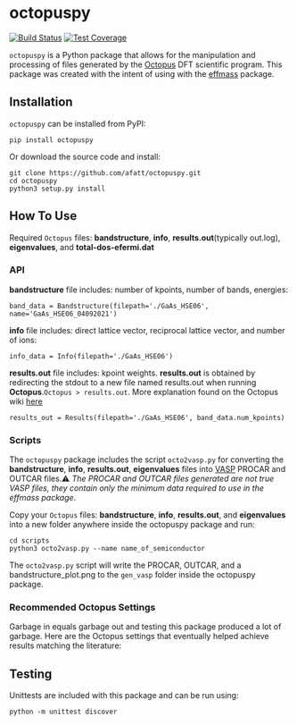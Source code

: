 # octopuspy

[![Build Status](https://travis-ci.com/afatt/octopuspy.svg?token=vuSwZWN5GqEyqapXM9jc&branch=master)](https://travis-ci.com/afatt/octopuspy)
[![Test Coverage](https://api.codeclimate.com/v1/badges/4fc9872ae9f9c1327c21/test_coverage)](https://codeclimate.com/github/afatt/octopuspy/test_coverage)

`octopuspy` is a Python package that allows for the manipulation and processing of files generated by the [Octopus](https://octopus-code.org/wiki/Main_Page) DFT scientific program. This package was created with the intent of using with the [effmass](https://github.com/lucydot/effmass) package.

## Installation

`octopuspy` can be installed from PyPI:

    pip install octopuspy

Or download the source code and install:

    git clone https://github.com/afatt/octopuspy.git
    cd octopuspy
    python3 setup.py install

## How To Use

Required `Octopus` files: **bandstructure**, **info**, **results.out**(typically out.log), **eigenvalues**, and **total-dos-efermi.dat**

### API

**bandstructure**
file includes: number of kpoints, number of bands, energies:

    band_data = Bandstructure(filepath='./GaAs_HSE06', name='GaAs_HSE06_04092021')

**info** file includes: direct lattice vector, reciprocal lattice vector, and number of ions:

    info_data = Info(filepath='./GaAs_HSE06')

**results.out** file includes: kpoint weights. **results.out** is obtained by redirecting the stdout to a new file named results.out when running **Octopus**.```Octopus > results.out```. More explanation found on the Octopus wiki [here](https://octopus-code.org/wiki/Manual:Running_Octopus)

    results_out = Results(filepath='./GaAs_HSE06', band_data.num_kpoints)

### Scripts

The `octopuspy` package includes the script `octo2vasp.py` for converting the **bandstructure**, **info**, **results.out**, **eigenvalues** files into [VASP](https://www.vasp.at/) PROCAR and OUTCAR files.⚠️ *The PROCAR and OUTCAR files generated are not true VASP files, they contain only the minimum data required to use in the effmass package*.

Copy your `Octopus` files: **bandstructure**, **info**, **results.out**, and **eigenvalues** into a new folder anywhere inside the octopuspy package and run:

	cd scripts
	python3 octo2vasp.py --name name_of_semiconductor

The `octo2vasp.py` script will write the PROCAR, OUTCAR, and a bandstructure_plot.png to the `gen_vasp` folder inside the octopuspy package.

### Recommended Octopus Settings

Garbage in equals garbage out and testing this package produced a lot of garbage. Here are the Octopus settings that eventually helped achieve results matching the literature:

## Testing

Unittests are included with this package and can be run using:

    python -m unittest discover
